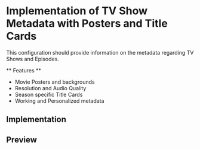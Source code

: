 # Implementation of TV Show Metadata with Posters and Title Cards

This configuration should provide information on the metadata regarding TV Shows and Episodes. 

** Features **
- Movie Posters and backgrounds
- Resolution and Audio Quality
- Season specific Title Cards
- Working and Personalized metadata

## Implementation



## Preview